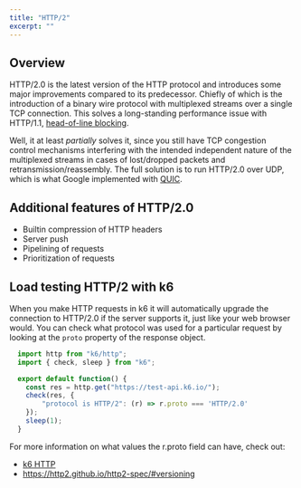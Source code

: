 ```yaml
---
title: "HTTP/2"
excerpt: ""
---
```


## Overview

HTTP/2.0 is the latest version of the HTTP protocol and introduces some major improvements compared to its predecessor. Chiefly of which is the introduction of a binary wire protocol with multiplexed streams over a single TCP connection. This solves a long-standing performance issue with HTTP/1.1, [head-of-line blocking](https://en.wikipedia.org/wiki/Head-of-line_blocking).

Well, it at least *partially* solves it, since you still have TCP congestion control mechanisms interfering with the intended independent nature of the multiplexed streams in cases of lost/dropped packets and retransmission/reassembly. The full solution is to run HTTP/2.0 over UDP, which is what Google implemented with [QUIC](https://en.wikipedia.org/wiki/QUIC).

## Additional features of HTTP/2.0

* Builtin compression of HTTP headers
* Server push
* Pipelining of requests
* Prioritization of requests

## Load testing HTTP/2 with k6

When you make HTTP requests in k6 it will automatically upgrade the connection to HTTP/2.0 if the server supports it, just like your web browser would. You can check what protocol was used for a particular request by looking at the `proto` property of the response object.

<div class="code-group" data-props='{"labels": ["Check if protocol used for request is HTTP/2.0"], "lineNumbers": [true]}'>

```javascript
  import http from "k6/http";
  import { check, sleep } from "k6";

  export default function() {
    const res = http.get("https://test-api.k6.io/");
    check(res, {
        "protocol is HTTP/2": (r) => r.proto === 'HTTP/2.0'
    });
    sleep(1);
  }
```

</div>

For more information on what values the r.proto field can have, check out:

* [k6 HTTP](/javascript-api/k6-http/response-k6-http)
* https://http2.github.io/http2-spec/#versioning
